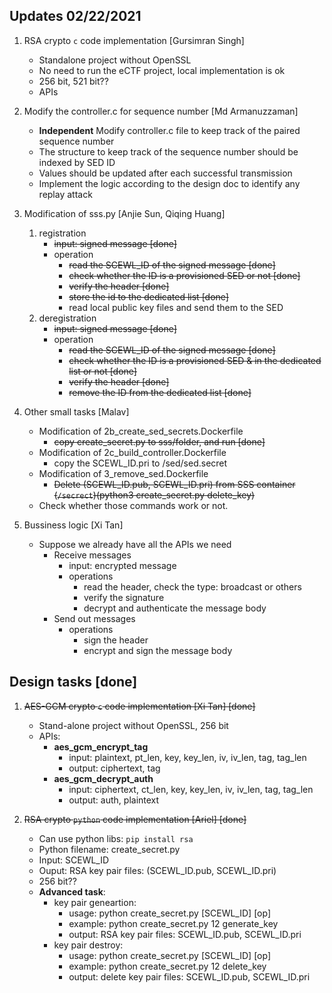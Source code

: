 ## Updates 02/22/2021
1. RSA crypto `c` code implementation [Gursimran Singh]
   - Standalone project without OpenSSL
   - No need to run the eCTF project, local implementation is ok
   - 256 bit, 521 bit??
   - APIs

2. Modify the controller.c for sequence number [Md Armanuzzaman]
   - **Independent** Modify controller.c file to keep track of the paired sequence number
   - The structure to keep track of the sequence number should be indexed by SED ID
   - Values should be updated after each successful transmission
   - Implement the logic according to the design doc to identify any replay attack

3. Modification of sss.py [Anjie Sun, Qiqing Huang]
   1. registration  
       - <del>input: signed message [done]
       - operation
         - <del>read the SCEWL_ID of the signed message [done]
         - <del>check whether the ID is a provisioned SED or not [done]
         - <del>verify the header [done]
         - <del>store the id to the dedicated list [done]
         - read local public key files and send them to the SED
   2. deregistration
       - <del>input: signed message [done]
       - operation
         - <del>read the SCEWL_ID of the signed message [done] 
         - <del>check whether the ID is a provisioned SED & in the dedicated list or not [done]
         - <del>verify the header [done]
         - <del>remove the ID from the dedicated list [done]

4. Other small tasks [Malav]
   - Modification of 2b_create_sed_secrets.Dockerfile
      - <del>copy create_secret.py to sss/folder, and run [done]
   - Modification of 2c_build_controller.Dockerfile
      - copy the SCEWL_ID.pri to /sed/sed.secret
   - Modification of 3_remove_sed.Dockerfile
      - <del>Delete (SCEWL_ID.pub, SCEWL_ID.pri) from SSS container (`/secrect`)(python3 create_secret.py delete_key)
   - Check whether those commands work or not.

5. Bussiness logic [Xi Tan]
   - Suppose we already have all the APIs we need
     - Receive messages
       - input: encrypted message
       - operations
         - read the header, check the type: broadcast or others
         - verify the signature
         - decrypt and authenticate the message body
     - Send out messages
       - operations
         - sign the header
         - encrypt and sign the message body

## Design tasks [done]

1. <del>AES-GCM crypto `c` code implementation [Xi Tan] [done]
   - Stand-alone project without OpenSSL, 256 bit
   - APIs: 
     - **aes_gcm_encrypt_tag**
       - input: plaintext, pt_len, key, key_len, iv, iv_len, tag, tag_len
       - output: ciphertext, tag
     - **aes_gcm_decrypt_auth**
       - input: ciphertext, ct_len, key, key_len, iv, iv_len, tag, tag_len
       - output: auth, plaintext

2. <del>RSA crypto `python` code implementation [Ariel] [done]
   - Can use python libs: `pip install rsa`
   - Python filename: create_secret.py
   - Input: SCEWL_ID
   - Ouput: RSA key pair files: (SCEWL_ID.pub, SCEWL_ID.pri)
   - 256 bit??
   - **Advanced task**:
     - key pair geneartion:
       - usage: python create_secret.py [SCEWL_ID] [op]
       - example: python create_secret.py 12 generate_key
       - output: RSA key pair files: SCEWL_ID.pub, SCEWL_ID.pri
     - key pair destroy:
       - usage: python create_secret.py [SCEWL_ID] [op]
       - example: python create_secret.py 12 delete_key
       - output: delete key pair files: SCEWL_ID.pub, SCEWL_ID.pri

